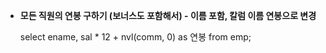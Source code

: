 - **모든 직원의 연봉 구하기 (보너스도 포함해서) - 이름 포함, 칼럼 이름 연봉으로 변경**

    select ename, sal * 12 + nvl(comm, 0) as 연봉 from emp;
